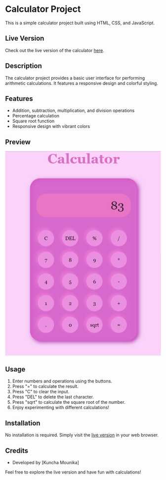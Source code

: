 # Calculator Project

This is a simple calculator project built using HTML, CSS, and JavaScript.
## Live Version

Check out the live version of the calculator [here](https://mounikakuncha14.github.io/OIBSIP-cal-task1/).

## Description

The calculator project provides a basic user interface for performing arithmetic calculations. It features a responsive design and colorful styling.

## Features

- Addition, subtraction, multiplication, and division operations
- Percentage calculation
- Square root function
- Responsive design with vibrant colors

## Preview

![Calculator Preview](Task-1.png)

## Usage

1. Enter numbers and operations using the buttons.
2. Press "=" to calculate the result.
3. Press "C" to clear the input.
4. Press "DEL" to delete the last character.
5. Press "sqrt" to calculate the square root of the number.
6. Enjoy experimenting with different calculations!

## Installation

No installation is required. Simply visit the [live version]() in your web browser.

## Credits

- Developed by [Kuncha Mounika]

Feel free to explore the live version and have fun with calculations!
